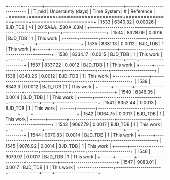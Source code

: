+------+---------+----------------------+---------------+-----+---------------------+
|      |   T_mid |   Uncertainty (days) | Time System   | #   | Reference           |
+======+=========+======================+===============+=====+=====================+
| 1533 | 6340.32 |              0.00026 | BJD_TDB       | >1  | 2015A&A...580A..63M |
+------+---------+----------------------+---------------+-----+---------------------+
| 1534 | 8328.09 |              0.0016  | BJD_TDB       | 1   | This work           |
+------+---------+----------------------+---------------+-----+---------------------+
| 1535 | 8331.13 |              0.0012  | BJD_TDB       | 1   | This work           |
+------+---------+----------------------+---------------+-----+---------------------+
| 1536 | 8334.17 |              0.0015  | BJD_TDB       | 1   | This work           |
+------+---------+----------------------+---------------+-----+---------------------+
| 1537 | 8337.22 |              0.0012  | BJD_TDB       | 1   | This work           |
+------+---------+----------------------+---------------+-----+---------------------+
| 1538 | 8340.26 |              0.0012  | BJD_TDB       | 1   | This work           |
+------+---------+----------------------+---------------+-----+---------------------+
| 1539 | 8343.3  |              0.0012  | BJD_TDB       | 1   | This work           |
+------+---------+----------------------+---------------+-----+---------------------+
| 1540 | 8346.35 |              0.0014  | BJD_TDB       | 1   | This work           |
+------+---------+----------------------+---------------+-----+---------------------+
| 1541 | 8352.44 |              0.0013  | BJD_TDB       | 1   | This work           |
+------+---------+----------------------+---------------+-----+---------------------+
| 1542 | 9064.75 |              0.0017  | BJD_TDB       | 1   | This work           |
+------+---------+----------------------+---------------+-----+---------------------+
| 1543 | 9067.79 |              0.0017  | BJD_TDB       | 1   | This work           |
+------+---------+----------------------+---------------+-----+---------------------+
| 1544 | 9070.83 |              0.0014  | BJD_TDB       | 1   | This work           |
+------+---------+----------------------+---------------+-----+---------------------+
| 1545 | 9076.92 |              0.0014  | BJD_TDB       | 1   | This work           |
+------+---------+----------------------+---------------+-----+---------------------+
| 1546 | 9079.97 |              0.0017  | BJD_TDB       | 1   | This work           |
+------+---------+----------------------+---------------+-----+---------------------+
| 1547 | 9083.01 |              0.0017  | BJD_TDB       | 1   | This work           |
+------+---------+----------------------+---------------+-----+---------------------+